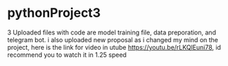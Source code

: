 # pythonProject3
3 Uploaded files with code are model training file, data preporation, and telegram bot.
i also uploaded new proposal as i changed my mind on the project, here is the link for video in utube
https://youtu.be/rLKQlEuni78, id recommend you to watch it in 1.25 speed
